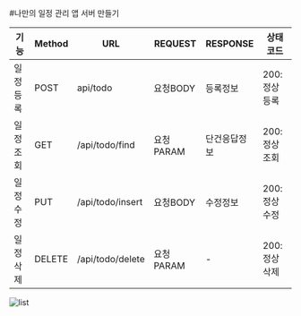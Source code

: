 #나만의 일정 관리 앱 서버 만들기



|기능|Method|URL|REQUEST|RESPONSE|상태코드|
|------|---|---|---|---|---|
|일정등록|POST|api/todo|요청BODY|등록정보|200:정상등록|
|일정조회|GET|/api/todo/find|요청PARAM|단건응답정보|200:정상조회|
|일정수정|PUT|/api/todo/insert|요청BODY|수정정보|200:정상수정|
|일정삭제|DELETE|/api/todo/delete|요청PARAM|-|200:정상삭제|


![list](https://github.com/user-attachments/assets/d3622ea7-77ff-48ae-83c9-5ea8189e0d23)

